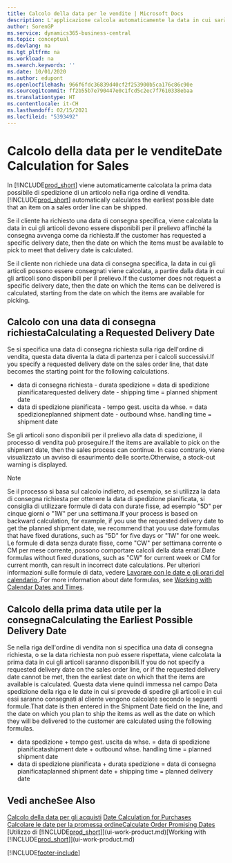 ```yaml
---
title: Calcolo della data per le vendite | Microsoft Docs
description: L'applicazione calcola automaticamente la data in cui sarà necessario ordinare un articolo da avere in magazzino in una determinata data. Questa è la data in cui si può prevedere che gli articoli ordinati in una data particolare possano essere disponibili per il prelievo.
author: SorenGP
ms.service: dynamics365-business-central
ms.topic: conceptual
ms.devlang: na
ms.tgt_pltfrm: na
ms.workload: na
ms.search.keywords: ''
ms.date: 10/01/2020
ms.author: edupont
ms.openlocfilehash: 966f6fdc36839d40cf2f253900b5ca176c86c90e
ms.sourcegitcommit: ff2b55b7e790447e0c1fcd5c2ec7f7610338ebaa
ms.translationtype: HT
ms.contentlocale: it-CH
ms.lasthandoff: 02/15/2021
ms.locfileid: "5393492"
---
```

# <a name="date-calculation-for-sales"></a><span data-ttu-id="00a5b-104">Calcolo della data per le vendite</span><span class="sxs-lookup"><span data-stu-id="00a5b-104">Date Calculation for Sales</span></span>
<span data-ttu-id="00a5b-105">In [!INCLUDE[prod_short](includes/prod_short.md)] viene automaticamente calcolata la prima data possibile di spedizione di un articolo nella riga ordine di vendita.</span><span class="sxs-lookup"><span data-stu-id="00a5b-105">[!INCLUDE[prod_short](includes/prod_short.md)] automatically calculates the earliest possible date that an item on a sales order line can be shipped.</span></span>

<span data-ttu-id="00a5b-106">Se il cliente ha richiesto una data di consegna specifica, viene calcolata la data in cui gli articoli devono essere disponibili per il prelievo affinché la consegna avvenga come da richiesta.</span><span class="sxs-lookup"><span data-stu-id="00a5b-106">If the customer has requested a specific delivery date, then the date on which the items must be available to pick to meet that delivery date is calculated.</span></span>

<span data-ttu-id="00a5b-107">Se il cliente non richiede una data di consegna specifica, la data in cui gli articoli possono essere consegnati viene calcolata, a partire dalla data in cui gli articoli sono disponibili per il prelievo.</span><span class="sxs-lookup"><span data-stu-id="00a5b-107">If the customer does not request a specific delivery date, then the date on which the items can be delivered is calculated, starting from the date on which the items are available for picking.</span></span>

## <a name="calculating-a-requested-delivery-date"></a><span data-ttu-id="00a5b-108">Calcolo con una data di consegna richiesta</span><span class="sxs-lookup"><span data-stu-id="00a5b-108">Calculating a Requested Delivery Date</span></span>
<span data-ttu-id="00a5b-109">Se si specifica una data di consegna richiesta sulla riga dell'ordine di vendita, questa data diventa la data di partenza per i calcoli successivi.</span><span class="sxs-lookup"><span data-stu-id="00a5b-109">If you specify a requested delivery date on the sales order line, that date becomes the starting point for the following calculations.</span></span>

- <span data-ttu-id="00a5b-110">data di consegna richiesta - durata spedizione = data di spedizione pianificata</span><span class="sxs-lookup"><span data-stu-id="00a5b-110">requested delivery date - shipping time = planned shipment date</span></span>
- <span data-ttu-id="00a5b-111">data di spedizione pianificata - tempo gest. uscita da whse. = data spedizione</span><span class="sxs-lookup"><span data-stu-id="00a5b-111">planned shipment date - outbound whse. handling time = shipment date</span></span>

<span data-ttu-id="00a5b-112">Se gli articoli sono disponibili per il prelievo alla data di spedizione, il processo di vendita può proseguire.</span><span class="sxs-lookup"><span data-stu-id="00a5b-112">If the items are available to pick on the shipment date, then the sales process can continue.</span></span> <span data-ttu-id="00a5b-113">In caso contrario, viene visualizzato un avviso di esaurimento delle scorte.</span><span class="sxs-lookup"><span data-stu-id="00a5b-113">Otherwise, a stock-out warning is displayed.</span></span>

> [!Note]
> <span data-ttu-id="00a5b-114">Se il processo si basa sul calcolo indietro, ad esempio, se si utilizza la data di consegna richiesta per ottenere la data di spedizione pianificata, si consiglia di utilizzare formule di data con durate fisse, ad esempio "5D" per cinque giorni o "1W" per una settimana.</span><span class="sxs-lookup"><span data-stu-id="00a5b-114">If your process is based on backward calculation, for example, if you use the requested delivery date to get the planned shipment date, we recommend that you use date formulas that have fixed durations, such as "5D" for five days or "1W" for one week.</span></span> <span data-ttu-id="00a5b-115">Le formule di data senza durate fisse, come "CW" per settimana corrente o CM per mese corrente, possono comportare calcoli della data errati.</span><span class="sxs-lookup"><span data-stu-id="00a5b-115">Date formulas without fixed durations, such as "CW" for current week or CM for current month, can result in incorrect date calculations.</span></span> <span data-ttu-id="00a5b-116">Per ulteriori informazioni sulle formule di data, vedere [Lavorare con le date e gli orari del calendario ](ui-enter-date-ranges.md).</span><span class="sxs-lookup"><span data-stu-id="00a5b-116">For more information about date formulas, see [Working with Calendar Dates and Times](ui-enter-date-ranges.md).</span></span>

## <a name="calculating-the-earliest-possible-delivery-date"></a><span data-ttu-id="00a5b-117">Calcolo della prima data utile per la consegna</span><span class="sxs-lookup"><span data-stu-id="00a5b-117">Calculating the Earliest Possible Delivery Date</span></span>
<span data-ttu-id="00a5b-118">Se nella riga dell'ordine di vendita non si specifica una data di consegna richiesta, o se la data richiesta non può essere rispettata, viene calcolata la prima data in cui gli articoli saranno disponibili.</span><span class="sxs-lookup"><span data-stu-id="00a5b-118">If you do not specify a requested delivery date on the sales order line, or if the requested delivery date cannot be met, then the earliest date on which that the items are available is calculated.</span></span> <span data-ttu-id="00a5b-119">Questa data viene quindi immessa nel campo Data spedizione della riga e le date in cui si prevede di spedire gli articoli e in cui essi saranno consegnati al cliente vengono calcolate secondo le seguenti formule.</span><span class="sxs-lookup"><span data-stu-id="00a5b-119">That date is then entered in the Shipment Date field on the line, and the date on which you plan to ship the items as well as the date on which they will be delivered to the customer are calculated using the following formulas.</span></span>

- <span data-ttu-id="00a5b-120">data spedizione + tempo gest. uscita da whse. = data di spedizione pianificata</span><span class="sxs-lookup"><span data-stu-id="00a5b-120">shipment date + outbound whse. handling time = planned shipment date</span></span>
- <span data-ttu-id="00a5b-121">data di spedizione pianificata + durata spedizione = data di consegna pianificata</span><span class="sxs-lookup"><span data-stu-id="00a5b-121">planned shipment date + shipping time = planned delivery date</span></span>


## <a name="see-also"></a><span data-ttu-id="00a5b-122">Vedi anche</span><span class="sxs-lookup"><span data-stu-id="00a5b-122">See Also</span></span>  
 <span data-ttu-id="00a5b-123">[Calcolo della data per gli acquisti](purchasing-date-calculation-for-purchases.md) </span><span class="sxs-lookup"><span data-stu-id="00a5b-123">[Date Calculation for Purchases](purchasing-date-calculation-for-purchases.md) </span></span>  
 [<span data-ttu-id="00a5b-124">Calcolare le date per la promessa ordine</span><span class="sxs-lookup"><span data-stu-id="00a5b-124">Calculate Order Promising Dates</span></span>](sales-how-to-calculate-order-promising-dates.md)  
 <span data-ttu-id="00a5b-125">[Utilizzo di [!INCLUDE[prod_short](includes/prod_short.md)]](ui-work-product.md)</span><span class="sxs-lookup"><span data-stu-id="00a5b-125">[Working with [!INCLUDE[prod_short](includes/prod_short.md)]](ui-work-product.md)</span></span>


[!INCLUDE[footer-include](includes/footer-banner.md)]